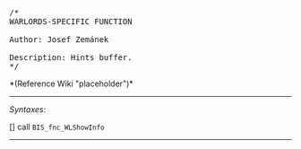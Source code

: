 <pre>/*
WARLORDS-SPECIFIC FUNCTION

Author: Josef Zemánek

Description: Hints buffer.
*/</pre>*(Reference Wiki "placeholder")*<!-- Remove this after fill-in -->


---
*Syntaxes:*

[] call `BIS_fnc_WLShowInfo`

---
